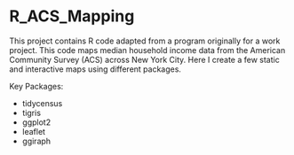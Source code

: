 # R_ACS_Mapping

This project contains R code adapted from a program originally for a work project. This code maps median household income data from the American Community Survey (ACS) across New York City. Here I create a few static and interactive maps using different packages. 

Key Packages:
- tidycensus
- tigris
- ggplot2
- leaflet
- ggiraph